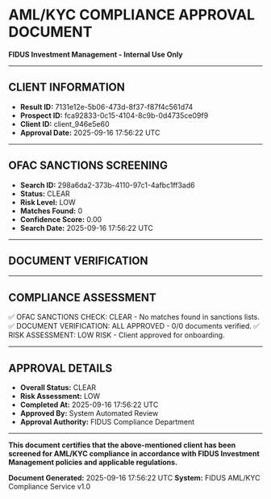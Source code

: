 
# AML/KYC COMPLIANCE APPROVAL DOCUMENT
**FIDUS Investment Management - Internal Use Only**

---

## CLIENT INFORMATION
- **Result ID:** 7131e12e-5b06-473d-8f37-f87f4c561d74
- **Prospect ID:** fca92833-0c15-4104-8c9b-0d4735ce09f9
- **Client ID:** client_946e5e60
- **Approval Date:** 2025-09-16 17:56:22 UTC

---

## OFAC SANCTIONS SCREENING
- **Search ID:** 298a6da2-373b-4110-97c1-4afbc1ff3ad6
- **Status:** CLEAR
- **Risk Level:** LOW
- **Matches Found:** 0
- **Confidence Score:** 0.00
- **Search Date:** 2025-09-16 17:56:22 UTC

---

## DOCUMENT VERIFICATION

---

## COMPLIANCE ASSESSMENT
✅ OFAC SANCTIONS CHECK: CLEAR - No matches found in sanctions lists.
✅ DOCUMENT VERIFICATION: ALL APPROVED - 0/0 documents verified.
✅ RISK ASSESSMENT: LOW RISK - Client approved for onboarding.

---

## APPROVAL DETAILS
- **Overall Status:** CLEAR
- **Risk Assessment:** LOW
- **Completed At:** 2025-09-16 17:56:22 UTC
- **Approved By:** System Automated Review
- **Approval Authority:** FIDUS Compliance Department

---

**This document certifies that the above-mentioned client has been screened for AML/KYC compliance in accordance with FIDUS Investment Management policies and applicable regulations.**

**Document Generated:** 2025-09-16 17:56:22 UTC
**System:** FIDUS AML/KYC Compliance Service v1.0
